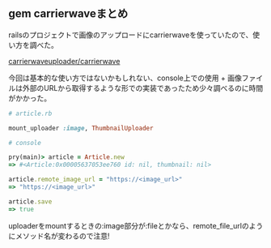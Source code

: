 ## gem carrierwaveまとめ

railsのプロジェクトで画像のアップロードにcarrierwaveを使っていたので、使い方を調べた。

[carrierwaveuploader/carrierwave](https://github.com/carrierwaveuploader/carrierwave)

今回は基本的な使い方ではないかもしれない、console上での使用 + 画像ファイルは外部のURLから取得するような形での実装であったため少々調べるのに時間がかかった。

``` ruby
# article.rb

mount_uploader :image, ThumbnailUploader
```

``` ruby
# console

pry(main)> article = Article.new
=> #<Article:0x00005637053ee760 id: nil, thumbnail: nil>

article.remote_image_url = "https://<image_url>"
=> "https://<image_url>"

article.save
=> true
```

uploaderをmountするときの:image部分が:fileとかなら、remote_file_urlのようにメソッド名が変わるので注意!
